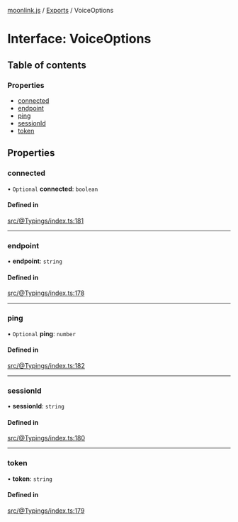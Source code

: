 [moonlink.js](../README.md) / [Exports](../modules.md) / VoiceOptions

# Interface: VoiceOptions

## Table of contents

### Properties

- [connected](VoiceOptions.md#connected)
- [endpoint](VoiceOptions.md#endpoint)
- [ping](VoiceOptions.md#ping)
- [sessionId](VoiceOptions.md#sessionid)
- [token](VoiceOptions.md#token)

## Properties

### connected

• `Optional` **connected**: `boolean`

#### Defined in

[src/@Typings/index.ts:181](https://github.com/Ecliptia/moonlink.js/blob/150c8e5/src/@Typings/index.ts#L181)

___

### endpoint

• **endpoint**: `string`

#### Defined in

[src/@Typings/index.ts:178](https://github.com/Ecliptia/moonlink.js/blob/150c8e5/src/@Typings/index.ts#L178)

___

### ping

• `Optional` **ping**: `number`

#### Defined in

[src/@Typings/index.ts:182](https://github.com/Ecliptia/moonlink.js/blob/150c8e5/src/@Typings/index.ts#L182)

___

### sessionId

• **sessionId**: `string`

#### Defined in

[src/@Typings/index.ts:180](https://github.com/Ecliptia/moonlink.js/blob/150c8e5/src/@Typings/index.ts#L180)

___

### token

• **token**: `string`

#### Defined in

[src/@Typings/index.ts:179](https://github.com/Ecliptia/moonlink.js/blob/150c8e5/src/@Typings/index.ts#L179)
